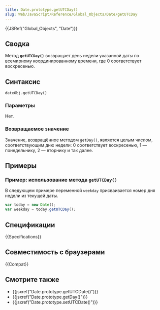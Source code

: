 ```yaml
---
title: Date.prototype.getUTCDay()
slug: Web/JavaScript/Reference/Global_Objects/Date/getUTCDay
---
```


{{JSRef("Global_Objects", "Date")}}

## Сводка

Метод **`getUTCDay()`** возвращает день недели указанной даты по всемирному координированному времени, где 0 соответствует воскресенью.

## Синтаксис

```
dateObj.getUTCDay()
```

### Параметры

Нет.

### Возвращаемое значение

Значение, возвращённое методом `getDay()`, является целым числом, соответствующим дню недели: 0 соответствует воскресенью, 1 — понедельнику, 2 — вторнику и так далее.

## Примеры

### Пример: использование метода `getUTCDay()`

В следующем примере переменной `weekday` присваивается номер дня недели из текущей даты.

```js
var today = new Date();
var weekday = today.getUTCDay();
```

## Спецификации

{{Specifications}}

## Совместимость с браузерами

{{Compat}}

## Смотрите также

- {{jsxref("Date.prototype.getUTCDate()")}}
- {{jsxref("Date.prototype.getDay()")}}
- {{jsxref("Date.prototype.setUTCDate()")}}

